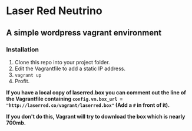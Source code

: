 # Laser Red Neutrino
## A simple wordpress vagrant environment

### Installation
1. Clone this repo into your project folder.
2. Edit the Vagrantfile to add a static IP address.
3. `vagrant up`
4. Profit.

**If you have a local copy of laserred.box you can comment out the line of the Vagrantfile containing `config.vm.box_url = "http://laserred.co/vagrant/laserred.box"` (Add a `#` in front of it).** 

**If you don't do this, Vagrant will try to download the box which is nearly 700mb.**